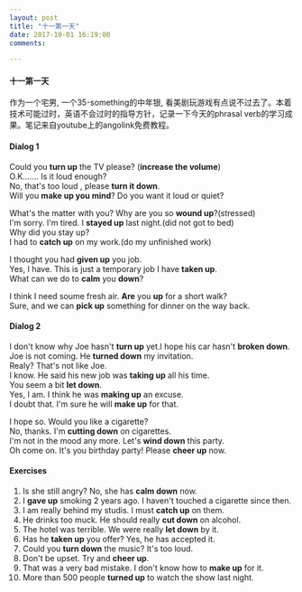 ```yaml
---
layout: post
title: "十一第一天"
date: 2017-10-01 16:19:00
comments:

---
```


#### 十一第一天

作为一个宅男, 一个35-something的中年银, 看美剧玩游戏有点说不过去了。本着技术可能过时，英语不会过时的指导方针，记录一下今天的phrasal verb的学习成果。笔记来自youtube上的angolink免费教程。

#### Dialog 1
Could you **turn up** the TV please?  (**increase the volume**)  
O.K.......  Is it loud enough?  
No, that's too loud , please **turn it down**.  
Will you **make up you mind**? Do you want it loud or quiet?  

What's the matter with you? Why are you so **wound up**?(stressed)  
I'm sorry. I'm tired. I **stayed up** last night.(did not got to bed)  
Why did you stay up?  
I had to **catch up** on my work.(do my unfinished work)

I thought you had **given up** you job.  
Yes, I have. This is just a temporary job I have **taken up**.  
What can we do to **calm** you **down**?

I think I need soume fresh air. **Are** you **up** for a short walk?  
Sure, and we can **pick up** something for dinner on the way back.

#### Dialog 2
I don't know why Joe hasn't **turn up** yet.I hope his car hasn't **broken down**.  
Joe is not coming. He **turned down** my invitation.  
Realy? That's not like Joe.  
I know. He said his new job was **taking up** all his time.  
You seem a bit **let down**.  
Yes, I am. I think he was **making up** an excuse.  
I doubt that. I'm sure he will **make up** for that.

I hope so. Would you like a cigarette?  
No, thanks. I'm **cutting down** on cigarettes.  
I'm not in the mood any more. Let's **wind down** this party.  
Oh come on. It's you birthday party! Please **cheer up** now.

#### Exercises
1. Is she still angry? No, she has **calm down** now.
2. I **gave up** smoking 2 years ago. I haven't touched a cigarette since then.
3. I am really behind my studis. I must **catch up** on them.
4. He drinks too muck. He should really **cut down** on alcohol.
5. The hotel was terrible. We were really **let down** by it.
6. Has he **taken up** you offer? Yes, he has accepted it.
7. Could you **turn down** the music? It's too loud.
8. Don't be upset. Try and **cheer up**.
9. That was a very bad mistake. I don't know how to **make up** for it.
10. More than 500 people **turned up** to watch the show last night.
